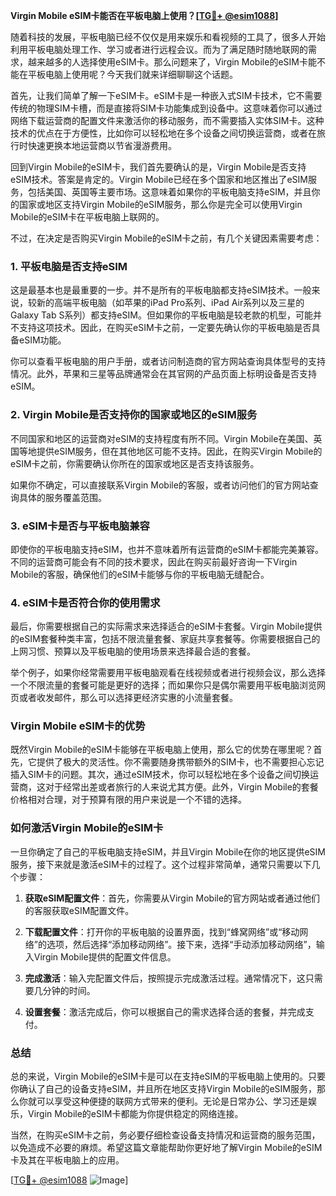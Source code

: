 **Virgin Mobile eSIM卡能否在平板电脑上使用？[[TG💪+ @esim1088](https://t.me/s/esim1088)]**

随着科技的发展，平板电脑已经不仅仅是用来娱乐和看视频的工具了，很多人开始利用平板电脑处理工作、学习或者进行远程会议。而为了满足随时随地联网的需求，越来越多的人选择使用eSIM卡。那么问题来了，Virgin Mobile的eSIM卡能不能在平板电脑上使用呢？今天我们就来详细聊聊这个话题。

首先，让我们简单了解一下eSIM卡。eSIM卡是一种嵌入式SIM卡技术，它不需要传统的物理SIM卡槽，而是直接将SIM卡功能集成到设备中。这意味着你可以通过网络下载运营商的配置文件来激活你的移动服务，而不需要插入实体SIM卡。这种技术的优点在于方便性，比如你可以轻松地在多个设备之间切换运营商，或者在旅行时快速更换本地运营商以节省漫游费用。

回到Virgin Mobile的eSIM卡，我们首先要确认的是，Virgin Mobile是否支持eSIM技术。答案是肯定的。Virgin Mobile已经在多个国家和地区推出了eSIM服务，包括美国、英国等主要市场。这意味着如果你的平板电脑支持eSIM，并且你的国家或地区支持Virgin Mobile的eSIM服务，那么你是完全可以使用Virgin Mobile的eSIM卡在平板电脑上联网的。

不过，在决定是否购买Virgin Mobile的eSIM卡之前，有几个关键因素需要考虑：

### **1. 平板电脑是否支持eSIM**
这是最基本也是最重要的一步。并不是所有的平板电脑都支持eSIM技术。一般来说，较新的高端平板电脑（如苹果的iPad Pro系列、iPad Air系列以及三星的Galaxy Tab S系列）都支持eSIM。但如果你的平板电脑是较老款的机型，可能并不支持这项技术。因此，在购买eSIM卡之前，一定要先确认你的平板电脑是否具备eSIM功能。

你可以查看平板电脑的用户手册，或者访问制造商的官方网站查询具体型号的支持情况。此外，苹果和三星等品牌通常会在其官网的产品页面上标明设备是否支持eSIM。

### **2. Virgin Mobile是否支持你的国家或地区的eSIM服务**
不同国家和地区的运营商对eSIM的支持程度有所不同。Virgin Mobile在美国、英国等地提供eSIM服务，但在其他地区可能不支持。因此，在购买Virgin Mobile的eSIM卡之前，你需要确认你所在的国家或地区是否支持该服务。

如果你不确定，可以直接联系Virgin Mobile的客服，或者访问他们的官方网站查询具体的服务覆盖范围。

### **3. eSIM卡是否与平板电脑兼容**
即使你的平板电脑支持eSIM，也并不意味着所有运营商的eSIM卡都能完美兼容。不同的运营商可能会有不同的技术要求，因此在购买前最好咨询一下Virgin Mobile的客服，确保他们的eSIM卡能够与你的平板电脑无缝配合。

### **4. eSIM卡是否符合你的使用需求**
最后，你需要根据自己的实际需求来选择适合的eSIM卡套餐。Virgin Mobile提供的eSIM套餐种类丰富，包括不限流量套餐、家庭共享套餐等。你需要根据自己的上网习惯、预算以及平板电脑的使用场景来选择最合适的套餐。

举个例子，如果你经常需要用平板电脑观看在线视频或者进行视频会议，那么选择一个不限流量的套餐可能是更好的选择；而如果你只是偶尔需要用平板电脑浏览网页或者收发邮件，那么可以选择更经济实惠的小流量套餐。

### **Virgin Mobile eSIM卡的优势**
既然Virgin Mobile的eSIM卡能够在平板电脑上使用，那么它的优势在哪里呢？首先，它提供了极大的灵活性。你不需要随身携带额外的SIM卡，也不需要担心忘记插入SIM卡的问题。其次，通过eSIM技术，你可以轻松地在多个设备之间切换运营商，这对于经常出差或者旅行的人来说尤其方便。此外，Virgin Mobile的套餐价格相对合理，对于预算有限的用户来说是一个不错的选择。

### **如何激活Virgin Mobile的eSIM卡**
一旦你确定了自己的平板电脑支持eSIM，并且Virgin Mobile在你的地区提供eSIM服务，接下来就是激活eSIM卡的过程了。这个过程非常简单，通常只需要以下几个步骤：

1. **获取eSIM配置文件**：首先，你需要从Virgin Mobile的官方网站或者通过他们的客服获取eSIM配置文件。
   
2. **下载配置文件**：打开你的平板电脑的设置界面，找到“蜂窝网络”或“移动网络”的选项，然后选择“添加移动网络”。接下来，选择“手动添加移动网络”，输入Virgin Mobile提供的配置文件信息。

3. **完成激活**：输入完配置文件后，按照提示完成激活过程。通常情况下，这只需要几分钟的时间。

4. **设置套餐**：激活完成后，你可以根据自己的需求选择合适的套餐，并完成支付。

### **总结**
总的来说，Virgin Mobile的eSIM卡是可以在支持eSIM的平板电脑上使用的。只要你确认了自己的设备支持eSIM，并且所在地区支持Virgin Mobile的eSIM服务，那么你就可以享受这种便捷的联网方式带来的便利。无论是日常办公、学习还是娱乐，Virgin Mobile的eSIM卡都能为你提供稳定的网络连接。

当然，在购买eSIM卡之前，务必要仔细检查设备支持情况和运营商的服务范围，以免造成不必要的麻烦。希望这篇文章能帮助你更好地了解Virgin Mobile的eSIM卡及其在平板电脑上的应用。

[[TG💪+ @esim1088](https://t.me/s/esim1088) ![Image](https://i.postimg.cc/4NQfJmqS/Snipaste-2025-05-13-00-14-12.png)]